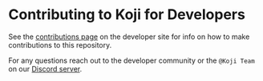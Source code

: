 # Contributing to Koji for Developers

See the [contributions page](https://developer.withkoji.com/docs/about/contribute-koji-developers) on the developer site for info on how to make contributions to this repository.

For any questions reach out to the developer community or the `@Koji Team` on our [Discord server](https://discord.com/invite/9egkTWf4ec).
